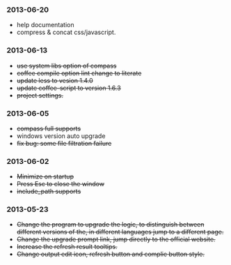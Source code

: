 ### 2013-06-20
* help documentation
* compress & concat css/javascript.

### 2013-06-13
* <del>use system libs option of compass 
* <del>coffee compile option lint change to literate
* <del>update less to vesion 1.4.0
* <del>update coffee-script to version 1.6.3
* <del>project settings.

### 2013-06-05
* <del>compass full supports
* windows version auto upgrade
* <del>fix bug: some file filtration failure

### 2013-06-02
* <del>Minimize on startup
* <del>Press Esc to close the window
* <del>include_path supports

### 2013-05-23
* <del>Change the program to upgrade the logic, to distinguish between different versions of the, in different languages ​​jump to a different page.
* <del>Change the upgrade prompt link, jump directly to the official website.
* <del>Increase the refresh result tooltips.
* <del>Change output edit icon, refresh button and complie button style.








